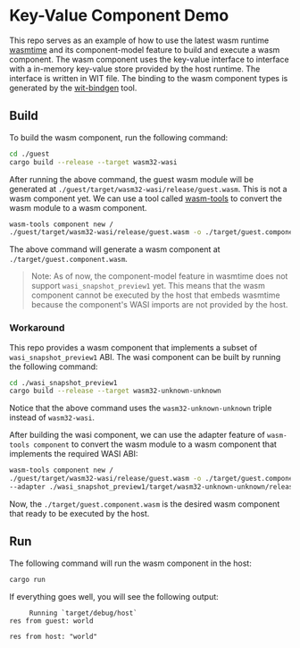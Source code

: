 # Key-Value Component Demo

This repo serves as an example of how to use the latest wasm runtime [wasmtime](https://github.com/bytecodealliance/wasmtime) and its component-model feature to build and execute a wasm component. The wasm component uses the key-value interface to interface with a in-memory key-value store provided by the host runtime. The interface is written in WIT file. The binding to the wasm component types is generated by the [wit-bindgen](https://github.com/bytecodealliance/wit-bindgen) tool.

## Build

To build the wasm component, run the following command:

```bash
cd ./guest
cargo build --release --target wasm32-wasi
```

After running the above command, the guest wasm module will be generated at `./guest/target/wasm32-wasi/release/guest.wasm`. This is not a wasm component yet. We can use a tool called [wasm-tools](https://github.com/bytecodealliance/wasm-tools) to convert the wasm module to a wasm component.

```bash
wasm-tools component new /
./guest/target/wasm32-wasi/release/guest.wasm -o ./target/guest.component.wasm
```

The above command will generate a wasm component at `./target/guest.component.wasm`.

> Note: As of now, the component-model feature in wasmtime does not support `wasi_snapshot_preview1` yet. This means that the wasm component cannot be executed by the host that embeds wasmtime because the component's WASI imports are not provided by the host.

### Workaround

This repo provides a wasm component that implements a subset of `wasi_snapshot_preview1` ABI. The wasi component can be built by running the following command:

```bash
cd ./wasi_snapshot_preview1
cargo build --release --target wasm32-unknown-unknown
```

Notice that the above command uses the `wasm32-unknown-unknown` triple instead of `wasm32-wasi`. 

After building the wasi component, we can use the adapter feature of `wasm-tools component` to convert the wasm module to a wasm component that implements the required WASI ABI:

```bash
wasm-tools component new /
./guest/target/wasm32-wasi/release/guest.wasm -o ./target/guest.component.wasm /
--adapter ./wasi_snapshot_preview1/target/wasm32-unknown-unknown/release/wasi_snapshot_preview1.wasm
```

Now, the `./target/guest.component.wasm` is the desired wasm component that ready to be executed by the host.

## Run

The following command will run the wasm component in the host:

```bash
cargo run
```

If everything goes well, you will see the following output:
```
     Running `target/debug/host`
res from guest: world

res from host: "world"
```

